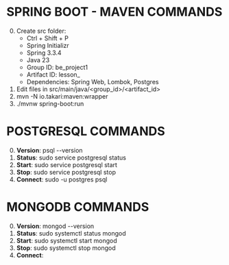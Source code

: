 # SPRING BOOT - MAVEN COMMANDS
0. Create src folder:
    - Ctrl + Shift + P
    - Spring Initializr
    - Spring 3.3.4
    - Java 23
    - Group ID: be_project1
    - Artifact ID: lesson_<n>
    - Dependencies: Spring Web, Lombok, Postgres
1. Edit files in src/main/java/<group_id>/<artifact_id>
2. mvn -N io.takari:maven:wrapper 
3. ./mvnw spring-boot:run

# POSTGRESQL COMMANDS
0. **Version**: psql --version
1. **Status**: sudo service postgresql status 
2. **Start**: sudo service postgresql start
3. **Stop**: sudo service postgresql stop
4. **Connect**: sudo -u postgres psql

# MONGODB COMMANDS
0. **Version**: mongod --version
1. **Status**: sudo systemctl status mongod
2. **Start**: sudo systemctl start mongod
3. **Stop**: sudo systemctl stop mongod
4. **Connect**: 